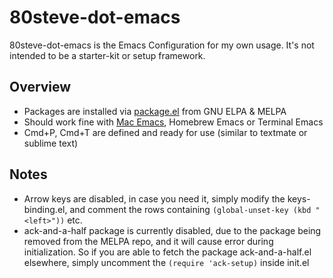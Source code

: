80steve-dot-emacs
========================

80steve-dot-emacs is the Emacs Configuration for my own usage. It's not intended to be a starter-kit or setup framework.

## Overview

- Packages are installed via [package.el] from GNU ELPA & MELPA
- Should work fine with [Mac Emacs], Homebrew Emacs or Terminal Emacs
- Cmd+P, Cmd+T are defined and ready for use (similar to textmate or sublime text)

## Notes

- Arrow keys are disabled, in case you need it, simply modify the keys-binding.el, and comment the rows containing ``(global-unset-key (kbd "<left>"))`` etc.
- ack-and-a-half package is currently disabled, due to the package being removed from the MELPA repo, and it will cause error during initialization. So if you are able to fetch the package ack-and-a-half.el elsewhere, simply uncomment the `(require 'ack-setup)` inside init.el

[package.el]: https://www.gnu.org/software/emacs/manual/html_node/emacs/Packages.html
[Mac Emacs]: http://emacsformacosx.com/
